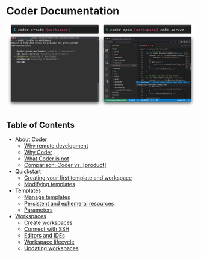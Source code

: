 # Coder Documentation

<p align="center">
  <img src="images/hero-image.png">
</p>

## Table of Contents

- [About Coder](./about.md#about-coder)
  - [Why remote development](./about.md#why-remote-development)
  - [Why Coder](./about.md#why-coder)
  - [What Coder is not](./about.md#what-coder-is-not)
  - [Comparison: Coder vs. [product]](./about.md#comparison)
- [Quickstart](./quickstart.md)
  - [Creating your first template and workspace](./quickstart.md#creating-your-first-template-and-workspace)
  - [Modifying templates](./quickstart.md#modifying-templates)
- [Templates](./templates.md)
  - [Manage templates](./templates.md#manage-templates)
  - [Persistent and ephemeral
    resources](./templates.md#persistent-and-ephemeral-resources)
  - [Parameters](./templates.md#parameters)
- [Workspaces](./workspaces.md)
  - [Create workspaces](./workspaces.md#create-workspaces)
  - [Connect with SSH](./workspaces.md#connect-with-ssh)
  - [Editors and IDEs](./workspaces.md#editors-and-ides)
  - [Workspace lifecycle](./workspaces.md#workspace-lifecycle)
  - [Updating workspaces](./workspaces.md#updating-workspaces)
